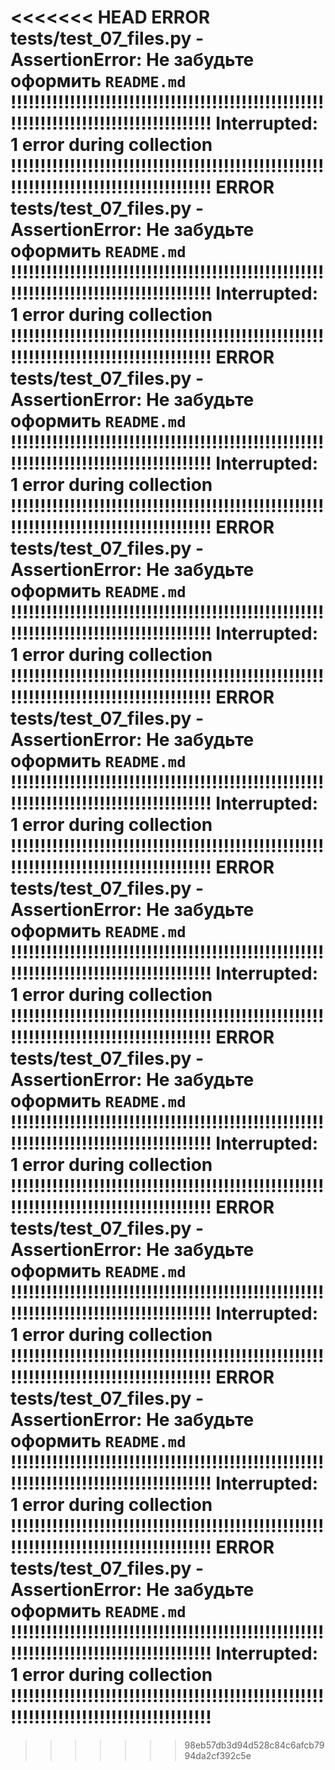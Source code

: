 <<<<<<< HEAD
ERROR tests/test_07_files.py - AssertionError: Не забудьте оформить `README.md`
!!!!!!!!!!!!!!!!!!!!!!!!!!!!!!!!!!!!!!!!!!!!!!!!!!!!!!!!!!!!!!!!!!!!!!!!!!!!!!!!!!!!!!! Interrupted: 1 error during collection !!!!!!!!!!!!!!!!!!!!!!!!!!!!!!!!!!!!!!!!!!!!!!!!!!!!!!!!!!!!!!!!!!!!!!!!!!!!!!!!!!!!!!! ERROR tests/test_07_files.py - AssertionError: Не забудьте оформить `README.md`
!!!!!!!!!!!!!!!!!!!!!!!!!!!!!!!!!!!!!!!!!!!!!!!!!!!!!!!!!!!!!!!!!!!!!!!!!!!!!!!!!!!!!!! Interrupted: 1 error during collection !!!!!!!!!!!!!!!!!!!!!!!!!!!!!!!!!!!!!!!!!!!!!!!!!!!!!!!!!!!!!!!!!!!!!!!!!!!!!!!!!!!!!!! ERROR tests/test_07_files.py - AssertionError: Не забудьте оформить `README.md`
!!!!!!!!!!!!!!!!!!!!!!!!!!!!!!!!!!!!!!!!!!!!!!!!!!!!!!!!!!!!!!!!!!!!!!!!!!!!!!!!!!!!!!! Interrupted: 1 error during collection !!!!!!!!!!!!!!!!!!!!!!!!!!!!!!!!!!!!!!!!!!!!!!!!!!!!!!!!!!!!!!!!!!!!!!!!!!!!!!!!!!!!!!! ERROR tests/test_07_files.py - AssertionError: Не забудьте оформить `README.md`
!!!!!!!!!!!!!!!!!!!!!!!!!!!!!!!!!!!!!!!!!!!!!!!!!!!!!!!!!!!!!!!!!!!!!!!!!!!!!!!!!!!!!!! Interrupted: 1 error during collection !!!!!!!!!!!!!!!!!!!!!!!!!!!!!!!!!!!!!!!!!!!!!!!!!!!!!!!!!!!!!!!!!!!!!!!!!!!!!!!!!!!!!!! ERROR tests/test_07_files.py - AssertionError: Не забудьте оформить `README.md`
!!!!!!!!!!!!!!!!!!!!!!!!!!!!!!!!!!!!!!!!!!!!!!!!!!!!!!!!!!!!!!!!!!!!!!!!!!!!!!!!!!!!!!! Interrupted: 1 error during collection !!!!!!!!!!!!!!!!!!!!!!!!!!!!!!!!!!!!!!!!!!!!!!!!!!!!!!!!!!!!!!!!!!!!!!!!!!!!!!!!!!!!!!! ERROR tests/test_07_files.py - AssertionError: Не забудьте оформить `README.md`
!!!!!!!!!!!!!!!!!!!!!!!!!!!!!!!!!!!!!!!!!!!!!!!!!!!!!!!!!!!!!!!!!!!!!!!!!!!!!!!!!!!!!!! Interrupted: 1 error during collection !!!!!!!!!!!!!!!!!!!!!!!!!!!!!!!!!!!!!!!!!!!!!!!!!!!!!!!!!!!!!!!!!!!!!!!!!!!!!!!!!!!!!!! ERROR tests/test_07_files.py - AssertionError: Не забудьте оформить `README.md`
!!!!!!!!!!!!!!!!!!!!!!!!!!!!!!!!!!!!!!!!!!!!!!!!!!!!!!!!!!!!!!!!!!!!!!!!!!!!!!!!!!!!!!! Interrupted: 1 error during collection !!!!!!!!!!!!!!!!!!!!!!!!!!!!!!!!!!!!!!!!!!!!!!!!!!!!!!!!!!!!!!!!!!!!!!!!!!!!!!!!!!!!!!! ERROR tests/test_07_files.py - AssertionError: Не забудьте оформить `README.md`
!!!!!!!!!!!!!!!!!!!!!!!!!!!!!!!!!!!!!!!!!!!!!!!!!!!!!!!!!!!!!!!!!!!!!!!!!!!!!!!!!!!!!!! Interrupted: 1 error during collection !!!!!!!!!!!!!!!!!!!!!!!!!!!!!!!!!!!!!!!!!!!!!!!!!!!!!!!!!!!!!!!!!!!!!!!!!!!!!!!!!!!!!!! ERROR tests/test_07_files.py - AssertionError: Не забудьте оформить `README.md`
!!!!!!!!!!!!!!!!!!!!!!!!!!!!!!!!!!!!!!!!!!!!!!!!!!!!!!!!!!!!!!!!!!!!!!!!!!!!!!!!!!!!!!! Interrupted: 1 error during collection !!!!!!!!!!!!!!!!!!!!!!!!!!!!!!!!!!!!!!!!!!!!!!!!!!!!!!!!!!!!!!!!!!!!!!!!!!!!!!!!!!!!!!! ERROR tests/test_07_files.py - AssertionError: Не забудьте оформить `README.md`
!!!!!!!!!!!!!!!!!!!!!!!!!!!!!!!!!!!!!!!!!!!!!!!!!!!!!!!!!!!!!!!!!!!!!!!!!!!!!!!!!!!!!!! Interrupted: 1 error during collection !!!!!!!!!!!!!!!!!!!!!!!!!!!!!!!!!!!!!!!!!!!!!!!!!!!!!!!!!!!!!!!!!!!!!!!!!!!!!!!!!!!!!!! 
=======
>>>>>>> 98eb57db3d94d528c84c6afcb7994da2cf392c5e
